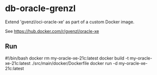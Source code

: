 # db-oracle-grenzl

Extend 'gvenzl/oci-oracle-xe' as part of a custom Docker image.

See https://hub.docker.com/r/gvenzl/oracle-xe


## Run

#!/bin/bash
docker rm my-oracle-xe-21c:latest
docker build -t my-oracle-xe-21c:latest ./src/main/docker/Dockerfile
docker run -d my-oracle-xe-21c:latest
